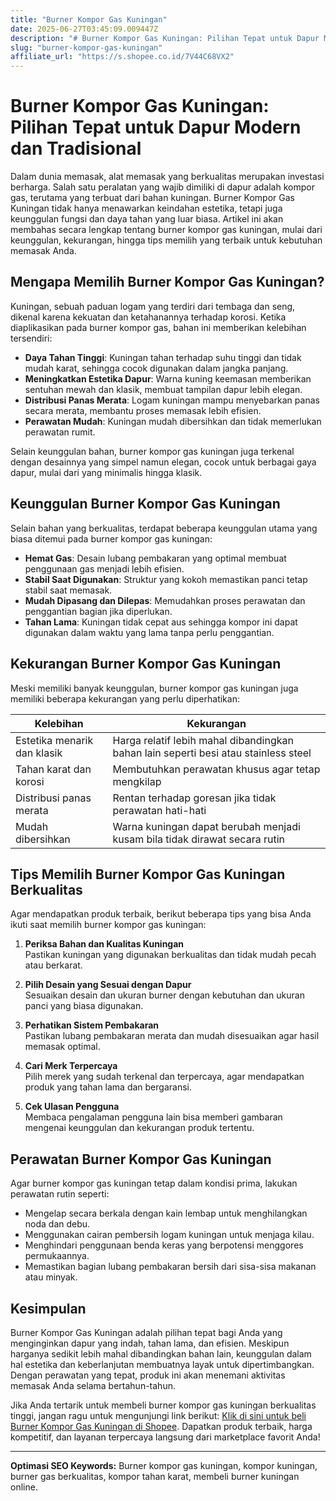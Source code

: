 ```yaml
---
title: "Burner Kompor Gas Kuningan"
date: 2025-06-27T03:45:09.009447Z
description: "# Burner Kompor Gas Kuningan: Pilihan Tepat untuk Dapur Modern dan Tradisional..."
slug: "burner-kompor-gas-kuningan"
affiliate_url: "https://s.shopee.co.id/7V44C68VX2"
---
```

# Burner Kompor Gas Kuningan: Pilihan Tepat untuk Dapur Modern dan Tradisional

Dalam dunia memasak, alat memasak yang berkualitas merupakan investasi berharga. Salah satu peralatan yang wajib dimiliki di dapur adalah kompor gas, terutama yang terbuat dari bahan kuningan. Burner Kompor Gas Kuningan tidak hanya menawarkan keindahan estetika, tetapi juga keunggulan fungsi dan daya tahan yang luar biasa. Artikel ini akan membahas secara lengkap tentang burner kompor gas kuningan, mulai dari keunggulan, kekurangan, hingga tips memilih yang terbaik untuk kebutuhan memasak Anda.

## Mengapa Memilih Burner Kompor Gas Kuningan?

Kuningan, sebuah paduan logam yang terdiri dari tembaga dan seng, dikenal karena kekuatan dan ketahanannya terhadap korosi. Ketika diaplikasikan pada burner kompor gas, bahan ini memberikan kelebihan tersendiri:

- **Daya Tahan Tinggi**: Kuningan tahan terhadap suhu tinggi dan tidak mudah karat, sehingga cocok digunakan dalam jangka panjang.
- **Meningkatkan Estetika Dapur**: Warna kuning keemasan memberikan sentuhan mewah dan klasik, membuat tampilan dapur lebih elegan.
- **Distribusi Panas Merata**: Logam kuningan mampu menyebarkan panas secara merata, membantu proses memasak lebih efisien.
- **Perawatan Mudah**: Kuningan mudah dibersihkan dan tidak memerlukan perawatan rumit.

Selain keunggulan bahan, burner kompor gas kuningan juga terkenal dengan desainnya yang simpel namun elegan, cocok untuk berbagai gaya dapur, mulai dari yang minimalis hingga klasik.

## Keunggulan Burner Kompor Gas Kuningan

Selain bahan yang berkualitas, terdapat beberapa keunggulan utama yang biasa ditemui pada burner kompor gas kuningan:

- **Hemat Gas**: Desain lubang pembakaran yang optimal membuat penggunaan gas menjadi lebih efisien.
- **Stabil Saat Digunakan**: Struktur yang kokoh memastikan panci tetap stabil saat memasak.
- **Mudah Dipasang dan Dilepas**: Memudahkan proses perawatan dan penggantian bagian jika diperlukan.
- **Tahan Lama**: Kuningan tidak cepat aus sehingga kompor ini dapat digunakan dalam waktu yang lama tanpa perlu penggantian.

## Kekurangan Burner Kompor Gas Kuningan

Meski memiliki banyak keunggulan, burner kompor gas kuningan juga memiliki beberapa kekurangan yang perlu diperhatikan:

| Kelebihan | Kekurangan |
|------------|--------------|
| Estetika menarik dan klasik | Harga relatif lebih mahal dibandingkan bahan lain seperti besi atau stainless steel |
| Tahan karat dan korosi | Membutuhkan perawatan khusus agar tetap mengkilap |
| Distribusi panas merata | Rentan terhadap goresan jika tidak perawatan hati-hati |
| Mudah dibersihkan | Warna kuningan dapat berubah menjadi kusam bila tidak dirawat secara rutin |

## Tips Memilih Burner Kompor Gas Kuningan Berkualitas

Agar mendapatkan produk terbaik, berikut beberapa tips yang bisa Anda ikuti saat memilih burner kompor gas kuningan:

1. **Periksa Bahan dan Kualitas Kuningan**  
   Pastikan kuningan yang digunakan berkualitas dan tidak mudah pecah atau berkarat.

2. **Pilih Desain yang Sesuai dengan Dapur**  
   Sesuaikan desain dan ukuran burner dengan kebutuhan dan ukuran panci yang biasa digunakan.

3. **Perhatikan Sistem Pembakaran**  
   Pastikan lubang pembakaran merata dan mudah disesuaikan agar hasil memasak optimal.

4. **Cari Merk Terpercaya**  
   Pilih merek yang sudah terkenal dan terpercaya, agar mendapatkan produk yang tahan lama dan bergaransi.

5. **Cek Ulasan Pengguna**  
   Membaca pengalaman pengguna lain bisa memberi gambaran mengenai keunggulan dan kekurangan produk tertentu.

## Perawatan Burner Kompor Gas Kuningan

Agar burner kompor gas kuningan tetap dalam kondisi prima, lakukan perawatan rutin seperti:

- Mengelap secara berkala dengan kain lembap untuk menghilangkan noda dan debu.
- Menggunakan cairan pembersih logam kuningan untuk menjaga kilau.
- Menghindari penggunaan benda keras yang berpotensi menggores permukaannya.
- Memastikan bagian lubang pembakaran bersih dari sisa-sisa makanan atau minyak.

## Kesimpulan

Burner Kompor Gas Kuningan adalah pilihan tepat bagi Anda yang menginginkan dapur yang indah, tahan lama, dan efisien. Meskipun harganya sedikit lebih mahal dibandingkan bahan lain, keunggulan dalam hal estetika dan keberlanjutan membuatnya layak untuk dipertimbangkan. Dengan perawatan yang tepat, produk ini akan menemani aktivitas memasak Anda selama bertahun-tahun.

Jika Anda tertarik untuk membeli burner kompor gas kuningan berkualitas tinggi, jangan ragu untuk mengunjungi link berikut: [Klik di sini untuk beli Burner Kompor Gas Kuningan di Shopee](https://s.shopee.co.id/7V44C68VX2). Dapatkan produk terbaik, harga kompetitif, dan layanan terpercaya langsung dari marketplace favorit Anda!

---

**Optimasi SEO Keywords:** Burner kompor gas kuningan, kompor kuningan, burner gas berkualitas, kompor tahan karat, membeli burner kuningan online.